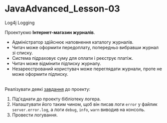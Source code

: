 # JavaAdvanced_Lesson-03
Log4j Logging

  Проектуємо **Інтернет-магазин журналів**.
- Адміністратор здійснює наповнення каталогу журналів.
- Читач може оформити передоплату, попередньо вибравши журнал зі списку.
- Система підраховує суму для оплати і реєструє платіж.
- Читач може відмінити підписку журналу.
- Незареєстрований користувач може переглядати журнали, проте не може оформити підписку.<br><br>

Реалiзувати деякi [завдання](https://github.com/AlexeyDolgov/JavaAdvanced_Lesson-03/tree/master/JavaAdvanced_Lesson-03/src/main/java/ua/lviv/lgs/MagazineShop) до проекту:
1. Під'єднати до проекту бібліотеку логера.
2. Налаштувати його таким чином, щоб він писав логи `error` у файлик `server.error.log`, а логи `debug`, `info`, `warn` виводив на консоль.
3. Провести логування.
